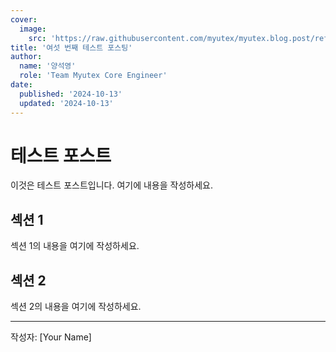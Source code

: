 ```yaml
---
cover:
  image:
    src: 'https://raw.githubusercontent.com/myutex/myutex.blog.post/refs/heads/main/assets/images/cover-news.png'
title: '여섯 번째 테스트 포스팅'
author:
  name: '양석영'
  role: 'Team Myutex Core Engineer'
date:
  published: '2024-10-13'
  updated: '2024-10-13'
---
```


# 테스트 포스트

이것은 테스트 포스트입니다. 여기에 내용을 작성하세요.

## 섹션 1

섹션 1의 내용을 여기에 작성하세요.

## 섹션 2

섹션 2의 내용을 여기에 작성하세요.

---

작성자: [Your Name]

```

```
